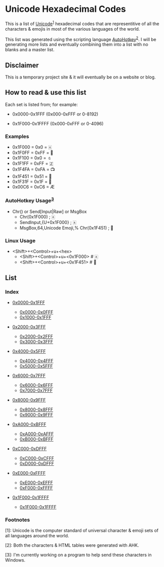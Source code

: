 # Unicode Hexadecimal Codes

This is a list of [Unicode](https://duckduckgo.com/?q=unicode&ia=web)<sup>[1](#note1)</sup> hexadecimal codes that are representitive of all the characters &amp; emojis in most of the various languages of the world.

This list was generated using the scripting language [AutoHotkey](https://www.autohotkey.com/)<sup>[2](#note2)</sup>. I will be generating more lists and eventually combining them into a list with no blanks and a master list.

## Disclaimer

This is a temporary project site &amp; it will eventually be on a website or blog.

## How to read &amp; use this list

Each set is listed from; for example:

- 0x0000-0x1FFF (0x000-0xFFF or 0-8192)

- 0x1F000-0x1FFFF (0x000-0xFFF or 0-4096)

### Examples

- 0x1F000 = 0x0 = 🀀
- 0x1F0FF = 0xFF = 🃿
- 0x1F100 = 0x0 = 🄀
- 0x1F1FF = 0xFF = 🇿
- 0x1F4FA = 0xFA = 📺
- 0x1F451 = 0x51 = 👑
- 0x1F31F = 0x1F = 🌟
- 0x00C6 = 0xC6 = Æ

### AutoHotkey Usage<sup>[3](#note3)</sup>

- Chr() or Send[Input|Raw] or MsgBox
  - Chr(0x1F000) ; 🀀
  - SendInput,{U+0x1F000} ; 🀀
  - MsgBox,64,Unicode Emoji,% Chr(0x1F451) ; 👑

### Linux Usage

- \<Shift\>+\<Control\>+u+\<hex\>
  - \<Shift\>+\<Control\>+u+\<0x1F000\> # 🀀
  - \<Shift\>+\<Control\>+u+\<0x1F451\> # 👑

<a name="list"></a>

## List

### Index

- [0x0000-0x1FFF](index/0x0000-0x1FFF)
  - [0x0000-0x0FFF](index/0x0000-0x1FFF#0x0000)
  - [0x1000-0x1FFF](index/0x0000-0x1FFF#0x1000)
- [0x2000-0x3FFF](index/0x2000-0x3FFF)
  - [0x2000-0x2FFF](index/0x2000-0x3FFF#0x2000)
  - [0x3000-0x3FFF](index/0x2000-0x3FFF#0x3000)

- [0x4000-0x5FFF](index/0x4000-0x5FFF)
  - [0x4000-0x4FFF](index/0x4000-0x5FFF#0x4000)
  - [0x5000-0x5FFF](index/0x4000-0x5FFF#0x5000)
- [0x6000-0x7FFF](index/0x6000-0x7FFF)
  - [0x6000-0x6FFF](index/0x6000-0x7FFF#0x6000)
  - [0x7000-0x7FFF](index/0x6000-0x7FFF#0x7000)

- [0x8000-0x9FFF](index/0x8000-0x9FFF)
  - [0x8000-0x8FFF](index/0x8000-0x9FFF#0x8000)
  - [0x9000-0x9FFF](index/0x8000-0x9FFF#0x9000)
- [0xA000-0xBFFF](index/0xA000-0xBFFF)
  - [0xA000-0xAFFF](index/0xA000-0xBFFF#0xA000)
  - [0xB000-0xBFFF](index/0xA000-0xBFFF#0xB000)

- [0xC000-0xDFFF](index/0xC000-0xDFFF)
  - [0xC000-0xCFFF](index/0xC000-0xDFFF#0xC000)
  - [0xD000-0xDFFF](index/0xC000-0xDFFF#0xD000)
- [0xE000-0xFFFF](index/0xE000-0xFFFF)
  - [0xE000-0xEFFF](index/0xE000-0xFFFF#0xE000)
  - [0xF000-0xFFFF](index/0xE000-0xFFFF#0xF000)

- [0x1F000-0x1FFFF](index/0x1F000-0x1FFFF)
  - [0x1F000-0x1FFFF](index/0x1F000-0x1FFFF#0x1F000)

### Footnotes

<a name="note1">[1]</a>: Unicode is the computer standard of universal character &amp; emoji sets of all languages around the world. 

<a name="note2">[2]</a>: Both the characters &amp; HTML tables were generated with AHK.

<a name="note3">[3]</a>: I'm currently working on a program to help send these characters in Windows.
